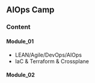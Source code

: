 ## AIOps Camp

### Content

#### Module_01

- LEAN/Agile/DevOps/AIOps
- IaC & Terraform & Crossplane

#### Module_02